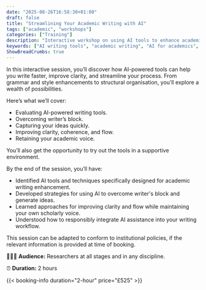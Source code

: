 ```yaml
---
date: "2025-08-26T16:58:30+01:00"
draft: false
title: "Streamlining Your Academic Writing with AI"
tags: ["academic", "workshops"]
categories: ["Training"] 
description: "Interactive workshop on using AI tools to enhance academic writing. Learn to evaluate AI writing tools, overcome writer's block, improve clarity and flow while maintaining your academic voice and using AI responsibly."
keywords: ["AI writing tools", "academic writing", "AI for academics", "writing productivity", "AI ethics", "academic AI", "writing assistance", "scholarly writing", "AI integration", "writing workshop"]
ShowBreadCrumbs: true
---
```


In this interactive session, you’ll discover how AI-powered tools can help you write faster, improve clarity, and streamline your process. From grammar and style enhancements to structural organisation, you’ll explore a wealth of possibilities. 

Here’s what we’ll cover: 

- Evaluating AI-powered writing tools.
- Overcoming writer’s block.
- Capturing your ideas quickly. 
- Improving clarity, coherence, and flow.
- Retaining your academic voice. 

You’ll also get the opportunity to try out the tools in a supportive environment. 

By the end of the session, you’ll have: 

- Identified AI tools and techniques specifically designed for academic writing enhancement.
- Developed strategies for using AI to overcome writer's block and generate ideas.
- Learned approaches for improving clarity and flow while maintaining your own scholarly voice.
- Understood how to responsibly integrate AI assistance into your writing workflow.

This session can be adapted to conform to institutional policies, if the relevant information is provided at time of booking.

👩🏽‍🎓 **Audience:** Researchers at all stages and in any discipline.

⏰ **Duration:** 2 hours

{{< booking-info duration="2-hour" price="£525" >}}
